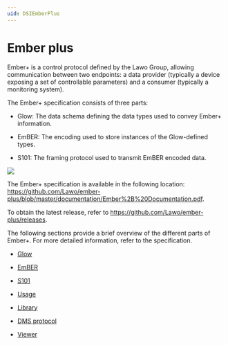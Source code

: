 ```yaml
---
uid: DSIEmberPlus
---
```


# Ember plus

Ember+ is a control protocol defined by the Lawo Group, allowing communication between two endpoints: a data provider (typically a device exposing a set of controllable parameters) and a consumer (typically a monitoring system).

The Ember+ specification consists of three parts:

- Glow: The data schema defining the data types used to convey Ember+ information.

- EmBER: The encoding used to store instances of the Glow-defined types.

- S101: The framing protocol used to transmit EmBER encoded data.

![](~/develop/images/EmberPlusLayers.jpg)



The Ember+ specification is available in the following location: <https://github.com/Lawo/ember-plus/blob/master/documentation/Ember%2B%20Documentation.pdf>.

To obtain the latest release, refer to <https://github.com/Lawo/ember-plus/releases>.

The following sections provide a brief overview of the different parts of Ember+. For more detailed information, refer to the specification.

- [Glow](xref:Glow)

- [EmBER](xref:EmBER)

- [S101](xref:S101)

- [Usage](xref:Usage2#usage)

- [Library](xref:Library)

- [DMS protocol](xref:DMS_protocol)

- [Viewer](xref:Viewer)
